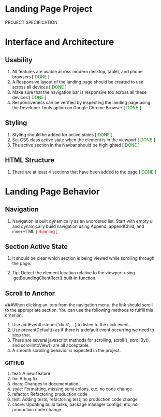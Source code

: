 # Landing Page Project
PROJECT SPECIFICATION

# Interface and Architecture


## Usability 
1.  All features are usable across modern desktop, tablet, and phone browsers [ <font color='green'> <g>DONE </g></font>]
2.  A Responsive layout of the landing page should be created to use across all devices [ <font color='green'> <g>DONE </g></font>]
3.  Make sure that the navigation bar is responsive too across all these devices [ <font color='green'> <g>DONE </g></font>]
4.  Responsiveness can be verified by inspecting the landing page using the Developer Tools option on Google Chrome Browser [ <font color='green'> <g>DONE </g></font>]

## Styling
1. Styling should be added for active states [ <font color='green'> <g>DONE </g></font>]
2. Set CSS class active state when the element is in the viewport [ <font color='green'> <g>DONE </g></font>]
3. The active section in the Navbar should be highlighted [ <font color='green'> <g>DONE </g></font>]

## HTML Structure
1. There are at least 4 sections that have been added to the page [ <font color='green'> <g>DONE </g></font>]


# Landing Page Behavior

## Navigation
1. Navigation is built dynamically as an unordered list. Start with empty ul and dynamically build navigation using Append, appendChild, and innerHTML [ <font color='red'> <g>Running </g></font>]

## Section Active State

1. It should be clear which section is being viewed while scrolling through the page.

2. Tip: Detect the element location relative to the viewport using .getBoundingClientRect() built-in function.

## Scroll to Anchor
###When clicking an item from the navigation menu, the link should scroll to the appropriate section.
You can use the following methods to fulfill this criterion:
1. Use addEventListener('click',....) to listen to the click event.
2. Use preventDefault() as if there is a default event occurring we need to stop that.
3. There are several javascript methods for scrolling, scroll(), scrollBy(), and scrollIntoView() are all acceptable.
4. A smooth scrolling behavior is expected in the project.


### GITHUB
1. feat: A new feature
2. fix: A bug fix
3. docs: Changes to documentation
4. style: Formatting, missing semi colons, etc; no code change
5. refactor: Refactoring production code
6. test: Adding tests, refactoring test; no production code change
7. chore: Updating build tasks, package manager configs, etc; no production code change



